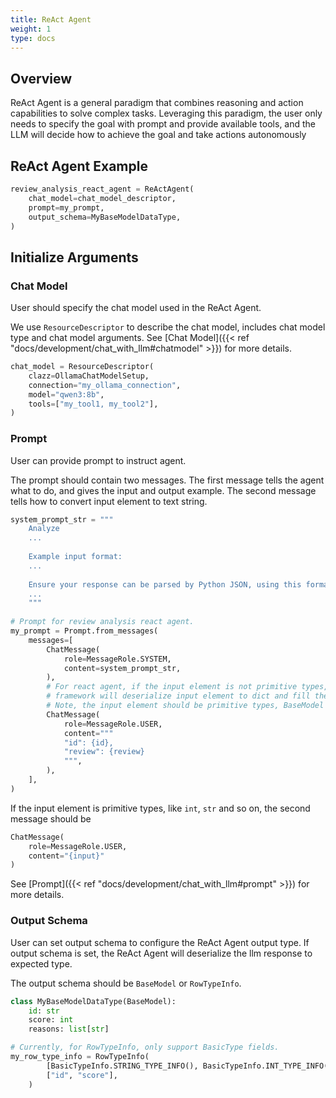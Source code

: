 ```yaml
---
title: ReAct Agent
weight: 1
type: docs
---
```

<!--
Licensed to the Apache Software Foundation (ASF) under one
or more contributor license agreements.  See the NOTICE file
distributed with this work for additional information
regarding copyright ownership.  The ASF licenses this file
to you under the Apache License, Version 2.0 (the
"License"); you may not use this file except in compliance
with the License.  You may obtain a copy of the License at

  http://www.apache.org/licenses/LICENSE-2.0

Unless required by applicable law or agreed to in writing,
software distributed under the License is distributed on an
"AS IS" BASIS, WITHOUT WARRANTIES OR CONDITIONS OF ANY
KIND, either express or implied.  See the License for the
specific language governing permissions and limitations
under the License.
-->

## Overview

ReAct Agent is a general paradigm that combines reasoning and action capabilities to solve complex tasks. Leveraging this paradigm, the user only needs to specify the goal with prompt and provide available tools, and the LLM will decide how to achieve the goal and take actions autonomously

## ReAct Agent Example

```python
review_analysis_react_agent = ReActAgent(
    chat_model=chat_model_descriptor,
    prompt=my_prompt,
    output_schema=MyBaseModelDataType,
)
```
## Initialize Arguments
### Chat Model
User should specify the chat model used in the ReAct Agent.

We use `ResourceDescriptor` to describe the chat model, includes chat model type and chat model arguments. See [Chat Model]({{< ref "docs/development/chat_with_llm#chatmodel" >}}) for more details.
```python
chat_model = ResourceDescriptor(
    clazz=OllamaChatModelSetup,
    connection="my_ollama_connection",
    model="qwen3:8b",
    tools=["my_tool1, my_tool2"],
)
```

### Prompt
User can provide prompt to instruct agent. 

The prompt should contain two messages. The first message tells the agent what to do, and gives the input and output example. The second message tells how to convert input element to text string.
```python
system_prompt_str = """
    Analyze 
    ...
    
    Example input format: 
    ...
    
    Ensure your response can be parsed by Python JSON, using this format as an example:
    ...
    """
    
# Prompt for review analysis react agent.
my_prompt = Prompt.from_messages(
    messages=[
        ChatMessage(
            role=MessageRole.SYSTEM,
            content=system_prompt_str,
        ),
        # For react agent, if the input element is not primitive types,
        # framework will deserialize input element to dict and fill the prompt.
        # Note, the input element should be primitive types, BaseModel or Row.
        ChatMessage(
            role=MessageRole.USER,
            content="""
            "id": {id},
            "review": {review}
            """,
        ),
    ],
) 

```
If the input element is primitive types, like `int`, `str` and so on, the second message should be
```python
ChatMessage(
    role=MessageRole.USER,
    content="{input}"
)
```

See [Prompt]({{< ref "docs/development/chat_with_llm#prompt" >}}) for more details.

### Output Schema
User can set output schema to configure the ReAct Agent output type. If output schema is set, the ReAct Agent will deserialize the llm response to expected type. 

The output schema should be `BaseModel` or `RowTypeInfo`.
```python
class MyBaseModelDataType(BaseModel):
    id: str
    score: int
    reasons: list[str]

# Currently, for RowTypeInfo, only support BasicType fields.
my_row_type_info = RowTypeInfo(
        [BasicTypeInfo.STRING_TYPE_INFO(), BasicTypeInfo.INT_TYPE_INFO()],
        ["id", "score"],
    )
```

